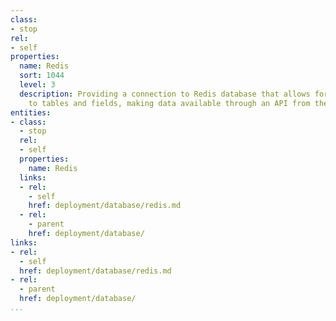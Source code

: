 ```yaml
---
class:
- stop
rel:
- self
properties:
  name: Redis
  sort: 1044
  level: 3
  description: Providing a connection to Redis database that allows for quick access
    to tables and fields, making data available through an API from the backend database.
entities:
- class:
  - stop
  rel:
  - self
  properties:
    name: Redis
  links:
  - rel:
    - self
    href: deployment/database/redis.md
  - rel:
    - parent
    href: deployment/database/
links:
- rel:
  - self
  href: deployment/database/redis.md
- rel:
  - parent
  href: deployment/database/
...
```

